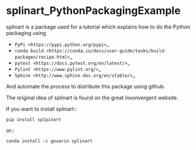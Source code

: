 # splinart_PythonPackagingExample
splinart is a package used for a tutorial which explains how to do the Python packaging using

- `PyPi <https://pypi.python.org/pypi>`_
- `conda build <https://conda.io/docs/user-guide/tasks/build-packages/recipe.html>`_
- `pytest <https://docs.pytest.org/en/latest/>`_
- `Pylint <https://www.pylint.org/>`_
- `Sphinx <http://www.sphinx-doc.org/en/stable/>`_

And automate the process to distribute this package using github.

The original idea of splinart is found on the great invonvergent website.

If you want to install splinart::

    pip install splpinart

or::

    conda install -c gouarin splinart
